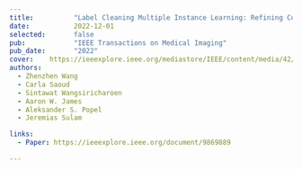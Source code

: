 ```yaml
---
title:          "Label Cleaning Multiple Instance Learning: Refining Coarse Annotations on Single Whole-Slide Images"
date:           2022-12-01
selected:       false
pub:            "IEEE Transactions on Medical Imaging"
pub_date:       "2022"
cover:    https://ieeexplore.ieee.org/mediastore/IEEE/content/media/42/9969446/9869889/wang1-3202759-large.gif
authors:
  - Zhenzhen Wang
  - Carla Saoud
  - Sintawat Wangsiricharoen
  - Aaron W. James
  - Aleksander S. Popel
  - Jeremias Sulam

links:
  - Paper: https://ieeexplore.ieee.org/document/9869889

---
```

